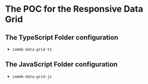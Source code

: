 # The POC for the Responsive Data Grid

## The TypeScript Folder configuration
* `commb-data-grid-ts`

## The JavaScript Folder configuration
*  `commb-data-grid-js`
